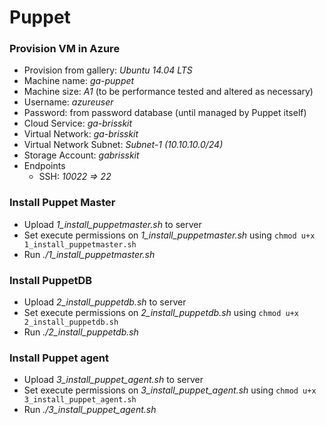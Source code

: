 # Puppet #

### Provision VM in Azure ###
* Provision from gallery: _Ubuntu 14.04 LTS_
* Machine name: _ga-puppet_
* Machine size: _A1_ (to be performance tested and altered as necessary)
* Username: _azureuser_
* Password: from password database (until managed by Puppet itself)
* Cloud Service: _ga-brisskit_
* Virtual Network: _ga-brisskit_
* Virtual Network Subnet: _Subnet-1 (10.10.10.0/24)_
* Storage Account: _gabrisskit_
* Endpoints
	* SSH: _10022 => 22_

### Install Puppet Master ###
* Upload _1_install_puppetmaster.sh_ to server
* Set execute permissions on _1_install_puppetmaster.sh_ using `chmod u+x 1_install_puppetmaster.sh`
* Run _./1_install_puppetmaster.sh_

### Install PuppetDB ###
* Upload _2_install_puppetdb.sh_ to server
* Set execute permissions on _2_install_puppetdb.sh_ using `chmod u+x 2_install_puppetdb.sh`
* Run _./2_install_puppetdb.sh_

### Install Puppet agent ###
* Upload _3_install_puppet_agent.sh_ to server
* Set execute permissions on _3_install_puppet_agent.sh_ using `chmod u+x 3_install_puppet_agent.sh`
* Run _./3_install_puppet_agent.sh_